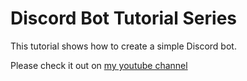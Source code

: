 # Discord Bot Tutorial Series

This tutorial shows how to create a simple Discord bot.

Please check it out on [my youtube channel](https://www.youtube.com/@roteklaue1311)